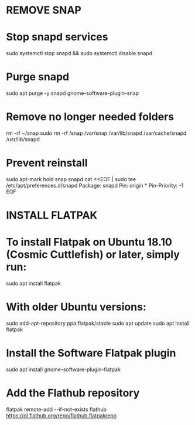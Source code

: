 # REMOVE SNAP

# Stop snapd services
sudo systemctl stop snapd && sudo systemctl disable snapd

# Purge snapd
sudo apt purge -y snapd gnome-software-plugin-snap

# Remove no longer needed folders
rm -rf ~/snap
sudo rm -rf /snap /var/snap /var/lib/snapd /var/cache/snapd /usr/lib/snapd

# Prevent reinstall
sudo apt-mark hold snap snapd
cat <<EOF | sudo tee /etc/apt/preferences.d/snapd
Package: snapd
Pin: origin *
Pin-Priority: -1
EOF


# INSTALL FLATPAK

# To install Flatpak on Ubuntu 18.10 (Cosmic Cuttlefish) or later, simply run:
sudo apt install flatpak

# With older Ubuntu versions:
sudo add-apt-repository ppa:flatpak/stable
sudo apt update
sudo apt install flatpak

# Install the Software Flatpak plugin
sudo apt install gnome-software-plugin-flatpak

# Add the Flathub repository
flatpak remote-add --if-not-exists flathub https://dl.flathub.org/repo/flathub.flatpakrepo





















